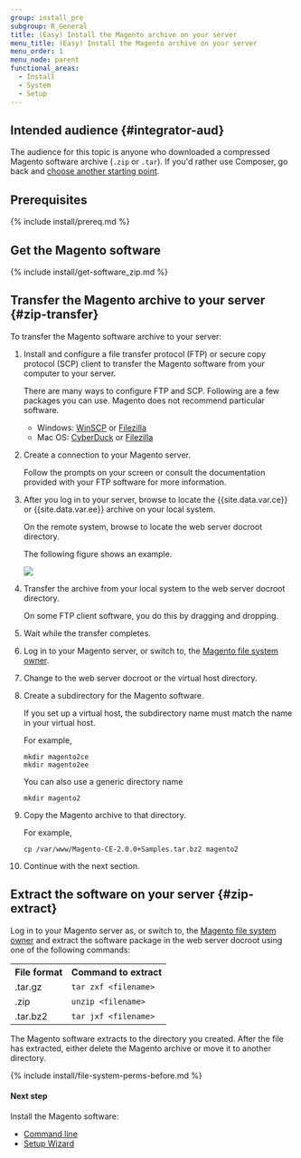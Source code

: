 ```yaml
---
group: install_pre
subgroup: R_General
title: (Easy) Install the Magento archive on your server
menu_title: (Easy) Install the Magento archive on your server
menu_order: 1
menu_node: parent
functional_areas:
  - Install
  - System
  - Setup
---
```


## Intended audience   {#integrator-aud}

The audience for this topic is anyone who downloaded a compressed Magento software archive (`.zip` or `.tar`). If you'd rather use Composer, go back and <a href="{{ page.baseurl }}/install-gde/bk-install-guide.html">choose another starting point</a>.

## Prerequisites

{% include install/prereq.md %}

## Get the Magento software

{% include install/get-software_zip.md %}

## Transfer the Magento archive to your server   {#zip-transfer}

To transfer the Magento software archive to your server:

1.	Install and configure a file transfer protocol (FTP) or secure copy protocol (SCP) client to transfer the Magento software from your computer to your server.

	There are many ways to configure FTP and SCP. Following are a few packages you can use. Magento does not recommend particular software.

	*	Windows: <a href="https://winscp.net/eng/download.php" target="_blank">WinSCP</a> or <a href="https://filezilla-project.org/download.php" target="_blank">Filezilla</a>
	*	Mac OS: <a href="https://cyberduck.io/?l=en" target="_blank">CyberDuck</a> or <a href="https://filezilla-project.org/download.php" target="_blank">Filezilla</a>

2.	Create a connection to your Magento server.

	Follow the prompts on your screen or consult the documentation provided with your FTP software for more information.

3.	After you log in to your server, browse to locate the {{site.data.var.ce}} or {{site.data.var.ee}} archive on your local system.

	On the remote system, browse to locate the web server docroot directory.

	The following figure shows an example.

	<img src="{{ site.baseurl }}/common/images/install-merch_ftp-transfer.png">

4.	Transfer the archive from your local system to the web server docroot directory.

	On some FTP client software, you do this by dragging and dropping.
5.	Wait while the transfer completes.
6.	Log in to your Magento server, or switch to, the <a href="{{ page.baseurl }}/install-gde/prereq/file-sys-perms-over.html">Magento file system owner</a>.
7.	Change to the web server docroot or the virtual host directory.
7.	Create a subdirectory for the Magento software.

	If you set up a virtual host, the subdirectory name must match the name in your virtual host.

	For example,

		mkdir magento2ce
		mkdir magento2ee

	You can also use a generic directory name

		mkdir magento2

7.	Copy the Magento archive to that directory.

	For example,

		cp /var/www/Magento-CE-2.0.0+Samples.tar.bz2 magento2

8.	Continue with the next section.

## Extract the software on your server   {#zip-extract}

Log in to your Magento server as, or switch to, the <a href="{{ page.baseurl }}/install-gde/prereq/file-sys-perms-over.html">Magento file system owner</a> and extract the software package in the web server docroot using one of the following commands:

<table>
<tbody>
<tr> 
	<th>File format</th>
	<th>Command to extract</th>
</tr>
<tr> 
	<td>.tar.gz</td>
	<td><code>tar zxf &lt;filename></code></td>
</tr>
<tr> 
	<td>.zip</td>
	<td><code>unzip &lt;filename></code></td>
</tr>
<tr> 
	<td>.tar.bz2</td>
	<td><code>tar jxf &lt;filename></code></td>
</tr>
</tbody>
</table>

The Magento software extracts to the directory you created. After the file has extracted, either delete the Magento archive or move it to another directory.

{% include install/file-system-perms-before.md %}

#### Next step

Install the Magento software:

*	<a href="{{ page.baseurl }}/install-gde/install/cli/install-cli.html">Command line</a>
*	<a href="{{ page.baseurl }}/install-gde/install/web/install-web.html">Setup Wizard</a>
